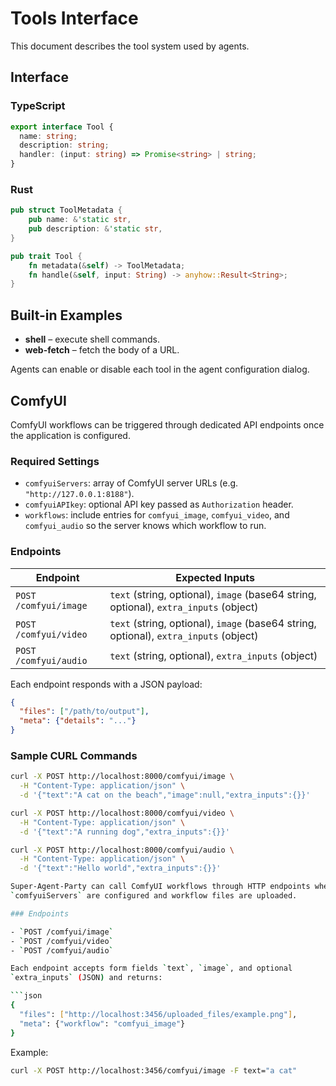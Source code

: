 # Tools Interface

This document describes the tool system used by agents.

## Interface

### TypeScript

```typescript
export interface Tool {
  name: string;
  description: string;
  handler: (input: string) => Promise<string> | string;
}
```

### Rust

```rust
pub struct ToolMetadata {
    pub name: &'static str,
    pub description: &'static str,
}

pub trait Tool {
    fn metadata(&self) -> ToolMetadata;
    fn handle(&self, input: String) -> anyhow::Result<String>;
}
```

## Built-in Examples

- **shell** – execute shell commands.
- **web-fetch** – fetch the body of a URL.

Agents can enable or disable each tool in the agent configuration dialog.

## ComfyUI

ComfyUI workflows can be triggered through dedicated API endpoints once the
application is configured.

### Required Settings

- `comfyuiServers`: array of ComfyUI server URLs (e.g.
  `"http://127.0.0.1:8188"`).
- `comfyuiAPIkey`: optional API key passed as `Authorization` header.
- `workflows`: include entries for `comfyui_image`, `comfyui_video`, and
  `comfyui_audio` so the server knows which workflow to run.

### Endpoints

| Endpoint              | Expected Inputs                                                                 |
|-----------------------|----------------------------------------------------------------------------------|
| `POST /comfyui/image` | `text` (string, optional), `image` (base64 string, optional), `extra_inputs` (object) |
| `POST /comfyui/video` | `text` (string, optional), `image` (base64 string, optional), `extra_inputs` (object) |
| `POST /comfyui/audio` | `text` (string, optional), `extra_inputs` (object)                                |

Each endpoint responds with a JSON payload:

```json
{
  "files": ["/path/to/output"],
  "meta": {"details": "..."}
}
```

### Sample CURL Commands

```bash
curl -X POST http://localhost:8000/comfyui/image \
  -H "Content-Type: application/json" \
  -d '{"text":"A cat on the beach","image":null,"extra_inputs":{}}'

curl -X POST http://localhost:8000/comfyui/video \
  -H "Content-Type: application/json" \
  -d '{"text":"A running dog","extra_inputs":{}}'

curl -X POST http://localhost:8000/comfyui/audio \
  -H "Content-Type: application/json" \
  -d '{"text":"Hello world","extra_inputs":{}}'

Super-Agent-Party can call ComfyUI workflows through HTTP endpoints when
`comfyuiServers` are configured and workflow files are uploaded.

### Endpoints

- `POST /comfyui/image`
- `POST /comfyui/video`
- `POST /comfyui/audio`

Each endpoint accepts form fields `text`, `image`, and optional
`extra_inputs` (JSON) and returns:

```json
{
  "files": ["http://localhost:3456/uploaded_files/example.png"],
  "meta": {"workflow": "comfyui_image"}
}
```

Example:

```bash
curl -X POST http://localhost:3456/comfyui/image -F text="a cat"
```
